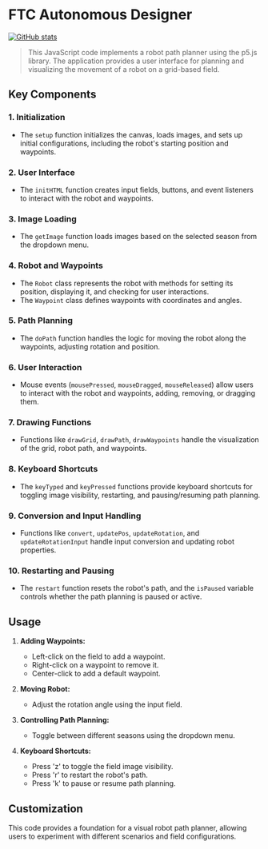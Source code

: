# FTC Autonomous Designer
[![GitHub stats](https://github-readme-stats.vercel.app/api?username=DanPeled)](https://github.com/anuraghazra/github-readme-stats)
> This JavaScript code implements a robot path planner using the p5.js library. The application provides a user interface for planning and visualizing the movement of a robot on a grid-based field.

## Key Components

### 1. Initialization

- The `setup` function initializes the canvas, loads images, and sets up initial configurations, including the robot's starting position and waypoints.

### 2. User Interface

- The `initHTML` function creates input fields, buttons, and event listeners to interact with the robot and waypoints.

### 3. Image Loading

- The `getImage` function loads images based on the selected season from the dropdown menu.

### 4. Robot and Waypoints

- The `Robot` class represents the robot with methods for setting its position, displaying it, and checking for user interactions.
- The `Waypoint` class defines waypoints with coordinates and angles.

### 5. Path Planning

- The `doPath` function handles the logic for moving the robot along the waypoints, adjusting rotation and position.

### 6. User Interaction

- Mouse events (`mousePressed`, `mouseDragged`, `mouseReleased`) allow users to interact with the robot and waypoints, adding, removing, or dragging them.

### 7. Drawing Functions

- Functions like `drawGrid`, `drawPath`, `drawWaypoints` handle the visualization of the grid, robot path, and waypoints.

### 8. Keyboard Shortcuts

- The `keyTyped` and `keyPressed` functions provide keyboard shortcuts for toggling image visibility, restarting, and pausing/resuming path planning.

### 9. Conversion and Input Handling

- Functions like `convert`, `updatePos`, `updateRotation`, and `updateRotationInput` handle input conversion and updating robot properties.

### 10. Restarting and Pausing

- The `restart` function resets the robot's path, and the `isPaused` variable controls whether the path planning is paused or active.

## Usage

1. **Adding Waypoints:**
   - Left-click on the field to add a waypoint.
   - Right-click on a waypoint to remove it.
   - Center-click to add a default waypoint.

2. **Moving Robot:**
   - Adjust the rotation angle using the input field.

3. **Controlling Path Planning:**
   - Toggle between different seasons using the dropdown menu.

4. **Keyboard Shortcuts:**
   - Press 'z' to toggle the field image visibility.
   - Press 'r' to restart the robot's path.
   - Press 'k' to pause or resume path planning.

## Customization
This code provides a foundation for a visual robot path planner, allowing users to experiment with different scenarios and field configurations.
